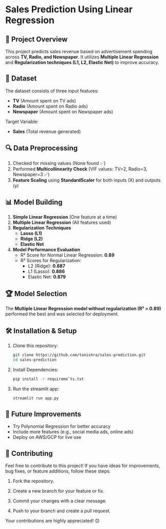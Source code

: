 # Sales Prediction Using Linear Regression

## 📌 Project Overview
This project predicts sales revenue based on advertisement spending across **TV, Radio, and Newspaper**. It utilizes **Multiple Linear Regression** and **Regularization techniques (L1, L2, Elastic Net)** to improve accuracy.

## 📂 Dataset
The dataset consists of three input features:
- **TV** (Amount spent on TV ads)
- **Radio** (Amount spent on Radio ads)
- **Newspaper** (Amount spent on Newspaper ads)

Target Variable:
- **Sales** (Total revenue generated)

## 🔍 Data Preprocessing
1. Checked for missing values (None found ✅)
2. Performed **Multicollinearity Check** (VIF values: TV=2, Radio=3, Newspaper=3 ✅)
3. **Feature Scaling** using **StandardScaler** for both inputs (X) and outputs (y)

## 📊 Model Building
1. **Simple Linear Regression** (One feature at a time)
2. **Multiple Linear Regression** (All features used)
3. **Regularization Techniques**
   - **Lasso (L1)**
   - **Ridge (L2)**
   - **Elastic Net**
4. **Model Performance Evaluation**
   - R² Score for Normal Linear Regression: **0.89**
   - R² Scores for Regularization:
     - L2 (Ridge): **0.887**
     - L1 (Lasso): **0.886**
     - Elastic Net: **0.879**

## 🏆 Model Selection
The **Multiple Linear Regression model without regularization (R² = 0.89)** performed the best and was selected for deployment.

## 🛠️ Installation & Setup
1. Clone this repository:
   ```bash
   git clone https://github.com/tanishra/sales-prediction.git
   cd sales-prediction

2. Install Dependencies:
   ```bash
   pip install -r requireme`ts.txt

3. Run the streamlit app:
    ```bash 
    streamlit run app.py

## 🔮 Future Improvements

- Try Polynomial Regression for better accuracy
- Include more features (e.g., social media ads, online ads)
- Deploy on AWS/GCP for live use

## 🤝 Contributing
Feel free to contribute to this project! If you have ideas for improvements, bug fixes, or feature additions, follow these steps:

1. Fork the repository.

2. Create a new branch for your feature or fix.

3. Commit your changes with a clear message.

4. Push to your branch and create a pull request.

Your contributions are highly appreciated! 😊

